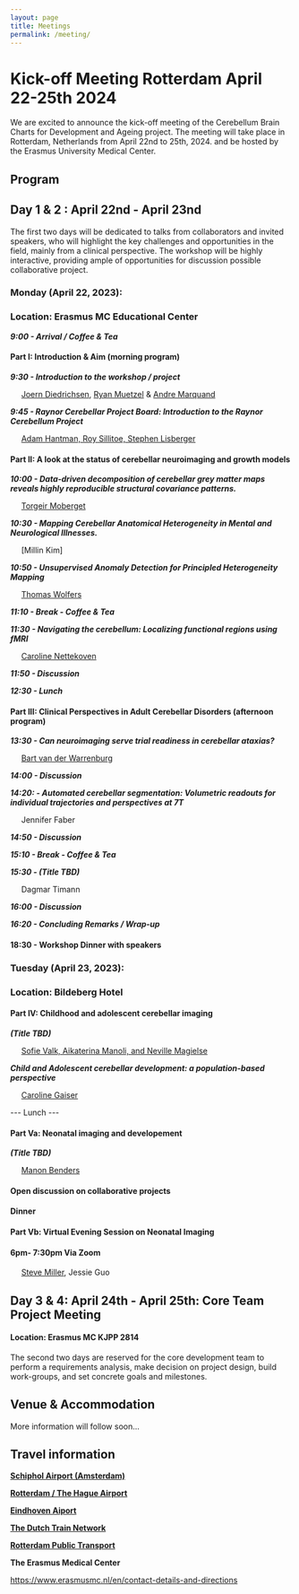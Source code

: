 ```yaml
---
layout: page
title: Meetings
permalink: /meeting/
---
```


# Kick-off Meeting Rotterdam April 22-25th 2024

We are excited to announce the kick-off meeting of the Cerebellum Brain Charts for Development and Ageing project. The meeting will take place in Rotterdam, Netherlands from April 22nd to 25th, 2024. and be hosted by the Erasmus University Medical Center.

##  Program

## Day 1 & 2 : April 22nd - April 23nd
The first two days will be dedicated to talks from collaborators and invited speakers, who will highlight the key challenges and opportunities in the field, mainly from a clinical perspective. The workshop will be highly interactive, providing ample of opportunities for discussion possible collaborative project.


### Monday (April 22, 2023):
### Location: Erasmus MC Educational Center 

***9:00 - Arrival / Coffee & Tea***

#### Part I: Introduction & Aim (morning program)

***9:30 - Introduction to the workshop / project*** 

&nbsp;&nbsp;&nbsp;&nbsp; [Joern Diedrichsen](https://diedrichsenlab.org), [Ryan Muetzel](https://ipni.nl/people/) & [Andre Marquand](https://www.ru.nl/en/people/marquand-a)

***9:45 - Raynor Cerebellar Project Board: Introduction to the Raynor Cerebellum Project*** 

&nbsp;&nbsp;&nbsp;&nbsp; [Adam Hantman, Roy Sillitoe, Stephen Lisberger](https://raynorcerebellumproject.org/our-team-2/)


#### Part II: A look at the status of cerebellar neuroimaging and growth models


***10:00 - Data-driven decomposition of cerebellar grey matter maps reveals highly reproducible structural covariance patterns.***

&nbsp;&nbsp;&nbsp;&nbsp; [Torgeir Moberget](https://ous-research.no/home/brain-plasticity/Group+members/17879)


***10:30 - Mapping Cerebellar Anatomical Heterogeneity in Mental and Neurological Illnesses.***

&nbsp;&nbsp;&nbsp;&nbsp; [Millin Kim]


***10:50 - Unsupervised Anomaly Detection for Principled Heterogeneity Mapping***

&nbsp;&nbsp;&nbsp;&nbsp; [Thomas Wolfers](https://www.thomaswolfers.com)

***11:10 - Break - Coffee & Tea***

***11:30 - Navigating the cerebellum: Localizing functional regions using fMRI***

&nbsp;&nbsp;&nbsp;&nbsp; [Caroline Nettekoven](https://www.caroline-nettekoven.com)

***11:50 - Discussion***

***12:30 - Lunch***

#### Part III: Clinical Perspectives in Adult Cerebellar Disorders (afternoon program)


***13:30 - Can neuroimaging serve trial readiness in cerebellar ataxias?***


&nbsp;&nbsp;&nbsp;&nbsp; [Bart van der Warrenburg](https://www.radboudumc.nl/en/news/2020/a-personal-glimpse-of-bart-van-de-warrenburg) 

***14:00 - Discussion***

***14:20: - Automated cerebellar segmentation:  Volumetric readouts for individual trajectories and perspectives at 7T***

&nbsp;&nbsp;&nbsp;&nbsp; Jennifer Faber

***14:50 - Discussion***

***15:10 - Break - Coffee & Tea***

***15:30 - (Title TBD)***

&nbsp;&nbsp;&nbsp;&nbsp; Dagmar Timann 

***16:00 - Discussion***

***16:20 - Concluding Remarks / Wrap-up***

#### 18:30 - Workshop Dinner with speakers

### Tuesday (April 23, 2023):
### Location: Bildeberg Hotel
#### Part IV: Childhood and adolescent cerebellar imaging

***(Title TBD)***

&nbsp;&nbsp;&nbsp;&nbsp;  [Sofie Valk, Aikaterina Manoli, and Neville Magielse](https://cng-lab.github.io)

***Child and Adolescent cerebellar development: a population-based perspective***

&nbsp;&nbsp;&nbsp;&nbsp;  [Caroline Gaiser](https://neuro.nl/person/Carolin-Gaiser)


--- Lunch ---
#### Part Va: Neonatal imaging and developement 

***(Title TBD)***

&nbsp;&nbsp;&nbsp;&nbsp; [Manon Benders](https://www.umcutrecht.nl/en/research/researchers/benders-manon-mjnl)

#### Open discussion on collaborative projects

#### Dinner

#### Part Vb: Virtual Evening Session on Neonatal Imaging 
#### 6pm- 7:30pm Via Zoom

&nbsp;&nbsp;&nbsp;&nbsp; [Steve Miller](https://www.sickkids.ca/en/staff/m/steven-miller/), Jessie Guo    


## Day 3 & 4: April 24th - April 25th: Core Team Project Meeting
#### Location: Erasmus MC KJPP 2814

The second two days are reserved for the core development team to perform a requirements analysis, make decision on project design, build work-groups, and set concrete goals and milestones. 

## Venue & Accommodation

More information will follow soon...

## Travel information

[**Schiphol Airport (Amsterdam)**](https://www.schiphol.nl/en)



[**Rotterdam / The Hague Airport**](https://www.rotterdamthehagueairport.nl/parkeren/?gclid=CjwKCAiAq4KuBhA6EiwArMAw1NErmZv2rgImTr3OkDzulnqIjLc2JmIDeAf4cbkKjtW0qmjcmj20vxoCjdYQAvD_BwE)


[**Eindhoven Aiport**](https://www.eindhovenairport.nl/en)

[**The Dutch Train Network**](https://www.ns.nl/en)

[**Rotterdam Public Transport**](https://9292.nl/en)

**The Erasmus Medical Center**

https://www.erasmusmc.nl/en/contact-details-and-directions


<DIRECTIONS> 



